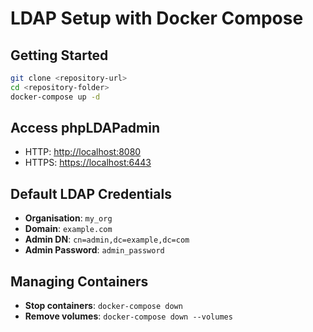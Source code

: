 # LDAP Setup with Docker Compose

## Getting Started

```bash
git clone <repository-url>
cd <repository-folder>
docker-compose up -d
```

## Access phpLDAPadmin

- HTTP: [http://localhost:8080](http://localhost:8080)
- HTTPS: [https://localhost:6443](https://localhost:6443)

## Default LDAP Credentials

- **Organisation**: `my_org`
- **Domain**: `example.com`
- **Admin DN**: `cn=admin,dc=example,dc=com`
- **Admin Password**: `admin_password`

## Managing Containers

- **Stop containers**: `docker-compose down`
- **Remove volumes**: `docker-compose down --volumes`
